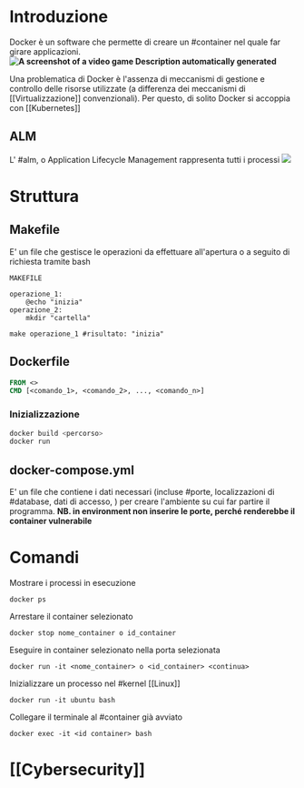 # Introduzione
Docker è un software che permette di creare un #container nel quale far girare applicazioni.
**![A screenshot of a video game Description automatically generated](https://lh7-us.googleusercontent.com/M8aRJW9e8qJBF7GlTi6OlcUWlsVX1iE5uR7A7BXjU0jEUb5QFgepZojSnscJEHVi28c8_lbrFx07TYwQbZwkaeLtfZQwNu_KCg-ypRJQCUL8xyMUVUffodEQlnCjRuNlizywqPJqpqUt2tJ25lh78A=s2048)**


Una problematica di Docker è l'assenza di meccanismi di gestione e controllo delle risorse utilizzate (a differenza dei meccanismi di [[Virtualizzazione]] convenzionali). Per questo, di solito Docker si accoppia con [[Kubernetes]]
## ALM
L' #alm, o Application Lifecycle Management rappresenta tutti i processi 
**![](https://lh7-us.googleusercontent.com/tB1J4EOxXgNBNC9eI7uwd-HVolNAZWlLhBDomq4jyZkd-dG7LzGCOygfZ4VqTlFrzOH9QkqeN3s4-_ApI8i2AP-kiqNZkK9OPYt-k9iBGQPX0RjPx2TDwKATdJjejsPkg_7-R9joYvPuy_yPRjOhQA=s2048)**
# Struttura
## Makefile
E' un file che gestisce le operazioni da effettuare all'apertura o a seguito di richiesta tramite bash
```Docker
MAKEFILE

operazione_1:
	@echo "inizia"
operazione_2:
	mkdir "cartella"
```
```SHELL
make operazione_1 #risultato: "inizia"

```
## Dockerfile
```DOCKERFILE
FROM <>
CMD [<comando_1>, <comando_2>, ..., <comando_n>]
```
### Inizializzazione
```bash
docker build <percorso>
docker run 
```
## docker-compose.yml
E' un file che contiene i dati necessari (incluse #porte, localizzazioni di #database, dati di accesso, ) per creare l'ambiente su cui far partire il programma.
**NB. in environment non inserire le porte, perché renderebbe il container vulnerabile**
# Comandi
Mostrare i processi in esecuzione
```Docker
docker ps
```
Arrestare il container selezionato
```Docker
docker stop nome_container o id_container
```
Eseguire in container selezionato nella porta selezionata
```Docker
docker run -it <nome_container> o <id_container> <continua>
```
Inizializzare un processo nel #kernel [[Linux]]
```Docker
docker run -it ubuntu bash
```
Collegare il terminale al #container già avviato 
```Docker
docker exec -it <id container> bash
```
# [[Cybersecurity]]